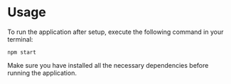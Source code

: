 # Usage

To run the application after setup, execute the following command in your terminal:

```
npm start
```

Make sure you have installed all the necessary dependencies before running the application.